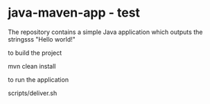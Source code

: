 # java-maven-app - test



The repository contains a simple Java application which outputs the stringsss
"Hello world!"


to build the project

mvn clean install


to run the application

scripts/deliver.sh



